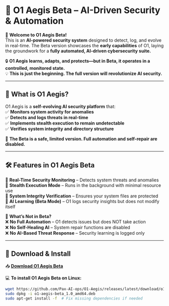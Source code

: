 # 🚀 O1 Aegis Beta – AI-Driven Security & Automation

📢 **Welcome to O1 Aegis Beta!**  
This is an **AI-powered security system** designed to detect, log, and evolve in real-time. The Beta version showcases the **early capabilities** of O1, laying the groundwork for a **fully automated, AI-driven cybersecurity suite.**  

🔒 **O1 Aegis learns, adapts, and protects—but in Beta, it operates in a controlled, monitored state.**  
💡 **This is just the beginning. The full version will revolutionize AI security.**  

---

## **🚀 What is O1 Aegis?**
O1 Aegis is a **self-evolving AI security platform** that:  
✅ **Monitors system activity for anomalies**  
✅ **Detects and logs threats in real-time**  
✅ **Implements stealth execution to remain undetectable**  
✅ **Verifies system integrity and directory structure**  

📢 **The Beta is a safe, limited version. Full automation and self-repair are disabled.**  

---

## **🛠️ Features in O1 Aegis Beta**
🔹 **Real-Time Security Monitoring** – Detects system threats and anomalies  
🔹 **Stealth Execution Mode** – Runs in the background with minimal resource use  
🔹 **System Integrity Verification** – Ensures your system files are protected  
🔹 **AI Learning (Beta Mode)** – O1 logs security insights but does not modify itself  

🛑 **What’s Not in Beta?**  
❌ **No Full Automation** – O1 detects issues but does NOT take action  
❌ **No Self-Healing AI** – System repair functions are disabled  
❌ **No AI-Based Threat Response** – Security learning is logged only  

---

## **🔗 Download & Install**
📥 **[Download O1 Aegis Beta](https://github.com/Pax-AI-ops/O1-Aegis/releases/latest/download/o1-aegis-beta_1.0_amd64.deb)**  

💻 **To install O1 Aegis Beta on Linux:**  
```bash
wget https://github.com/Pax-AI-ops/O1-Aegis/releases/latest/download/o1-aegis-beta_1.0_amd64.deb
sudo dpkg -i o1-aegis-beta_1.0_amd64.deb
sudo apt-get install -f  # Fix missing dependencies if needed
